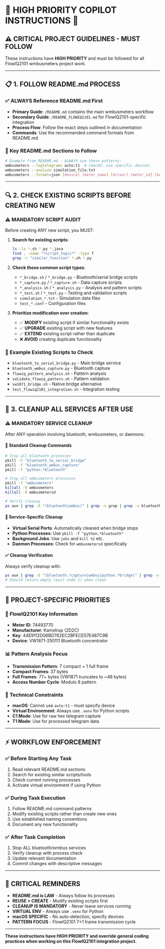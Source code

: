 # 🚨 HIGH PRIORITY COPILOT INSTRUCTIONS 🚨

## ⚠️ CRITICAL PROJECT GUIDELINES - MUST FOLLOW

These instructions have **HIGH PRIORITY** and must be followed for all FlowIQ2101 wmbusmeters project work.

---

## 📋 1. FOLLOW README.md PROCESS

### ✅ **ALWAYS Reference README.md First**
- **Primary Guide**: `/README.md` contains the main wmbusmeters workflow
- **Secondary Guide**: `/README_FLOWIQ2101.md` for FlowIQ2101-specific integration
- **Process Flow**: Follow the exact steps outlined in documentation
- **Commands**: Use the recommended command formats from README.md

### 📖 **Key README.md Sections to Follow**
```bash
# Example from README.md - ALWAYS use these patterns:
wmbusmeters --logtelegrams auto:t1  # (macOS: use specific device)
wmbusmeters --analyze simulation_file.txt
wmbusmeters --format=json [device] [meter_name] [driver] [meter_id] [key]
```

---

## 🔍 2. CHECK EXISTING SCRIPTS BEFORE CREATING NEW

### ⚠️ **MANDATORY SCRIPT AUDIT**
Before creating ANY new script, you MUST:

1. **Search for existing scripts**:
   ```bash
   ls -la *.sh *.py *.java
   find . -name "*script_topic*" -type f
   grep -r "similar_function" *.sh *.py
   ```

2. **Check these common script types**:
   - `*_bridge.sh` / `*_bridge.py` - Bluetooth/serial bridge scripts
   - `*_capture.py` / `*_capture.sh` - Data capture scripts  
   - `*_analysis.sh` / `*_analysis.py` - Analysis and pattern scripts
   - `*_test.sh` / `*_test.py` - Testing and validation scripts
   - `simulation_*.txt` - Simulation data files
   - `test_*.conf` - Configuration files

3. **Prioritize modification over creation**:
   - ✅ **MODIFY** existing script if similar functionality exists
   - ✅ **UPGRADE** existing script with new features
   - ✅ **EXTEND** existing script rather than duplicate
   - ❌ **AVOID** creating duplicate functionality

### 📝 **Example Existing Scripts to Check**
- `bluetooth_to_serial_bridge.py` - Main bridge service
- `bluetooth_wmbus_capture.py` - Bluetooth capture
- `flowiq_pattern_analysis.sh` - Pattern analysis
- `validate_flowiq_pattern.sh` - Pattern validation
- `vw1871_bridge.sh` - Native bridge alternative
- `test_flowiq2101_integration.sh` - Integration testing

---

## 🛑 3. CLEANUP ALL SERVICES AFTER USE

### ⚠️ **MANDATORY SERVICE CLEANUP**
After ANY operation involving bluetooth, wmbusmeters, or daemons:

#### 🧹 **Standard Cleanup Commands**
```bash
# Stop all bluetooth processes
pkill -f "bluetooth_to_serial_bridge"
pkill -f "bluetooth_wmbus_capture" 
pkill -f "python.*bluetooth"

# Stop all wmbusmeters processes
pkill -f "wmbusmeters"
killall -9 wmbusmeters
killall -9 wmbusmetersd

# Verify cleanup
ps aux | grep -E "(bluetooth|wmbus)" | grep -v grep | grep -v bluetoothd | grep -v bluetoothuserd
```

#### 🔧 **Service-Specific Cleanup**
- **Virtual Serial Ports**: Automatically cleaned when bridge stops
- **Python Processes**: Use `pkill -f "python.*bluetooth"`
- **Background Jobs**: Use `jobs` and `kill %1` etc.
- **Daemon Processes**: Check for `wmbusmetersd` specifically

#### ✅ **Cleanup Verification**
Always verify cleanup with:
```bash
ps aux | grep -E "(bluetooth.*capture|wmbus|python.*bridge)" | grep -v grep
# Should return empty (exit code 1) when clean
```

---

## 🎯 PROJECT-SPECIFIC PRIORITIES

### 🔐 **FlowIQ2101 Key Information**
- **Meter ID**: 74493770
- **Manufacturer**: Kamstrup (2D2C)
- **Key**: 44E9112D06BD762EC2BFECE57E487C9B
- **Device**: VW1871-250111 Bluetooth concentrator

### 📊 **Pattern Analysis Focus**
- **Transmission Pattern**: 7 compact + 1 full frame
- **Compact Frames**: 37 bytes
- **Full Frames**: 77+ bytes (VW1871 truncates to ~48 bytes)
- **Access Number Cycle**: Modulo 8 pattern

### 🔧 **Technical Constraints**
- **macOS**: Cannot use `auto:t1` - must specify device
- **Virtual Environment**: Always use `.venv` for Python scripts
- **C1 Mode**: Use for raw hex telegram capture
- **T1 Mode**: Use for processed telegram data

---

## ⚡ WORKFLOW ENFORCEMENT

### ✅ **Before Starting Any Task**
1. Read relevant README.md sections
2. Search for existing similar scripts/tools
3. Check current running processes
4. Activate virtual environment if using Python

### ✅ **During Task Execution**
1. Follow README.md command patterns
2. Modify existing scripts rather than create new ones
3. Use established naming conventions
4. Document any new functionality

### ✅ **After Task Completion**
1. Stop ALL bluetooth/wmbus services
2. Verify cleanup with process check
3. Update relevant documentation
4. Commit changes with descriptive messages

---

## 🚨 CRITICAL REMINDERS

- **README.md is LAW** - Always follow its processes
- **REUSE > CREATE** - Modify existing scripts first
- **CLEANUP IS MANDATORY** - Never leave services running
- **VIRTUAL ENV** - Always use `.venv` for Python
- **macOS SPECIFIC** - No auto-detection, specify devices
- **PATTERN FOCUS** - FlowIQ2101 7+1 frame transmission cycle

---

**These instructions have HIGH PRIORITY and override general coding practices when working on this FlowIQ2101 integration project.**
